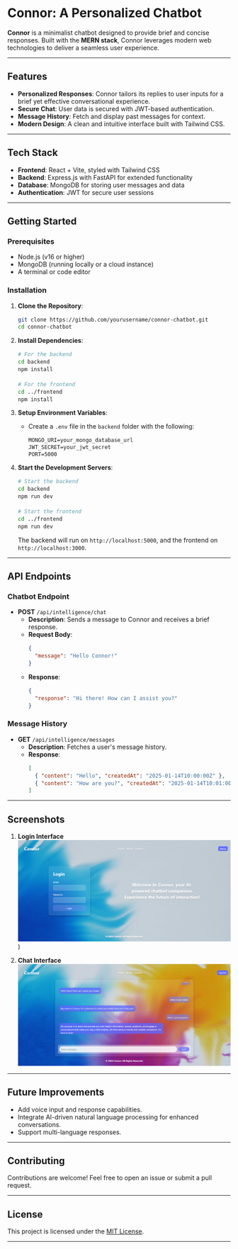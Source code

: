 # Connor: A Personalized Chatbot

**Connor** is a minimalist chatbot designed to provide brief and concise responses. Built with the **MERN stack**, Connor leverages modern web technologies to deliver a seamless user experience.

---

## Features

- **Personalized Responses**: Connor tailors its replies to user inputs for a brief yet effective conversational experience.
- **Secure Chat**: User data is secured with JWT-based authentication.
- **Message History**: Fetch and display past messages for context.
- **Modern Design**: A clean and intuitive interface built with Tailwind CSS.

---

## Tech Stack

- **Frontend**: React + Vite, styled with Tailwind CSS
- **Backend**: Express.js with FastAPI for extended functionality
- **Database**: MongoDB for storing user messages and data
- **Authentication**: JWT for secure user sessions

---

## Getting Started

### Prerequisites

- Node.js (v16 or higher)
- MongoDB (running locally or a cloud instance)
- A terminal or code editor

### Installation

1. **Clone the Repository**:
   ```bash
   git clone https://github.com/yourusername/connor-chatbot.git
   cd connor-chatbot
   ```

2. **Install Dependencies**:
   ```bash
   # For the backend
   cd backend
   npm install

   # For the frontend
   cd ../frontend
   npm install
   ```

3. **Setup Environment Variables**:
   - Create a `.env` file in the `backend` folder with the following:
     ```env
     MONGO_URI=your_mongo_database_url
     JWT_SECRET=your_jwt_secret
     PORT=5000
     ```

4. **Start the Development Servers**:
   ```bash
   # Start the backend
   cd backend
   npm run dev

   # Start the frontend
   cd ../frontend
   npm run dev
   ```

   The backend will run on `http://localhost:5000`, and the frontend on `http://localhost:3000`.

---

## API Endpoints

### Chatbot Endpoint
- **POST** `/api/intelligence/chat`
  - **Description**: Sends a message to Connor and receives a brief response.
  - **Request Body**:
    ```json
    {
      "message": "Hello Connor!"
    }
    ```
  - **Response**:
    ```json
    {
      "response": "Hi there! How can I assist you?"
    }
    ```

### Message History
- **GET** `/api/intelligence/messages`
  - **Description**: Fetches a user's message history.
  - **Response**:
    ```json
    [
      { "content": "Hello", "createdAt": "2025-01-14T10:00:00Z" },
      { "content": "How are you?", "createdAt": "2025-01-14T10:01:00Z" }
    ]
    ```

---

## Screenshots

1. **Login Interface**
   ![Chat Interface](./assets/Connor1.png))

2. **Chat Interface**
   ![Message History](./assets/Connor2.png)

---

## Future Improvements

- Add voice input and response capabilities.
- Integrate AI-driven natural language processing for enhanced conversations.
- Support multi-language responses.

---

## Contributing

Contributions are welcome! Feel free to open an issue or submit a pull request.

---

## License

This project is licensed under the [MIT License](LICENSE).

---


